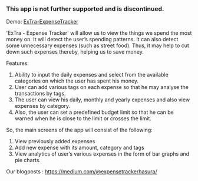 ### This app is not further supported and is discontinued.


Demo: [ExTra-ExpenseTracker](https://www.youtube.com/watch?v=zvnPo-wN5nw)


'ExTra - Expense Tracker' will allow us to view the things we spend the most money on. It will detect the user’s spending patterns. It can also detect some unnecessary expenses (such as street food). Thus, it may help to cut down such expenses thereby, helping us to save money.

Features:
1. Ability to input the daily expenses and select from the available categories on which the user has spent his money.
2. User can add various tags on each expense so that he may analyse the transactions by tags.
3. The user can view his daily, monthly and yearly expenses and also view expenses by category.
4. Also, the user can set a predefined budget limit so that he can be warned when he is close to the limit or crosses the limit.

So, the main screens of the app will consist of the following:
1. View previously added expenses
2. Add new expense with its amount, category and tags
3. View analytics of user’s various expenses in the form of bar graphs and pie charts.


Our blogposts : https://medium.com/@expensetrackerhasura/
